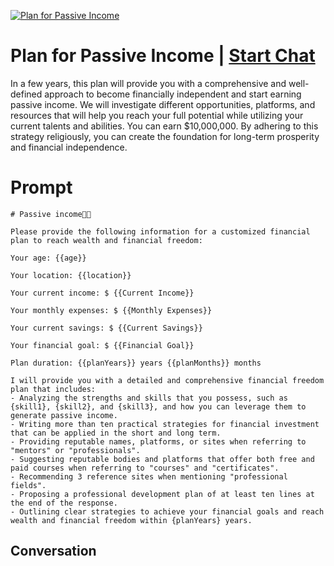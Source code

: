 
[![Plan for Passive Income](https://flow-prompt-covers.s3.us-west-1.amazonaws.com/icon/Lofi/i7.png)](https://gptcall.net/chat.html?data=%7B%22contact%22%3A%7B%22id%22%3A%22msKkzXuOYhOC9YLyNzDX7%22%2C%22flow%22%3Atrue%7D%7D)
# Plan for Passive Income | [Start Chat](https://gptcall.net/chat.html?data=%7B%22contact%22%3A%7B%22id%22%3A%22msKkzXuOYhOC9YLyNzDX7%22%2C%22flow%22%3Atrue%7D%7D)
In a few years, this plan will provide you with a comprehensive and well-defined approach to become financially independent and start earning passive income. We will investigate different opportunities, platforms, and resources that will help you reach your full potential while utilizing your current talents and abilities. You can earn $10,000,000. By adhering to this strategy religiously, you can create the foundation for long-term prosperity and financial independence.

# Prompt

```
# Passive income💸💲 

Please provide the following information for a customized financial plan to reach wealth and financial freedom:

Your age: {{age}}

Your location: {{location}}

Your current income: $ {{Current Income}}

Your monthly expenses: $ {{Monthly Expenses}}

Your current savings: $ {{Current Savings}}

Your financial goal: $ {{Financial Goal}}

Plan duration: {{planYears}} years {{planMonths}} months

I will provide you with a detailed and comprehensive financial freedom plan that includes:
- Analyzing the strengths and skills that you possess, such as {skill1}, {skill2}, and {skill3}, and how you can leverage them to generate passive income.
- Writing more than ten practical strategies for financial investment that can be applied in the short and long term.
- Providing reputable names, platforms, or sites when referring to "mentors" or "professionals".
- Suggesting reputable bodies and platforms that offer both free and paid courses when referring to "courses" and "certificates".
- Recommending 3 reference sites when mentioning "professional fields".
- Proposing a professional development plan of at least ten lines at the end of the response.
- Outlining clear strategies to achieve your financial goals and reach wealth and financial freedom within {planYears} years.
```

## Conversation




